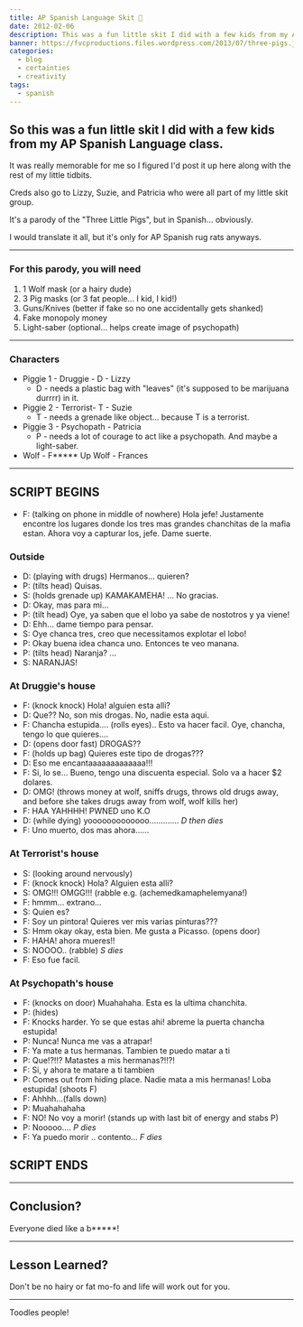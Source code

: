 ```yaml
---
title: AP Spanish Language Skit 🐷️
date: 2012-02-06
description: This was a fun little skit I did with a few kids from my AP Spanish Language class.
banner: https://fvcproductions.files.wordpress.com/2013/07/three-pigs.jpg
categories:
  - blog
  - certainties
  - creativity
tags:
  - spanish
---
```


## So this was a fun little skit I did with a few kids from my AP Spanish Language class.

It was really memorable for me so I figured I'd post it up here along with the rest of my little tidbits.

Creds also go to Lizzy, Suzie, and Patricia who were all part of my little skit group.

It's a parody of the "Three Little Pigs", but in Spanish... obviously.

I would translate it all, but it's only for AP Spanish rug rats anyways.

---

### For this parody, you will need

1. 1 Wolf mask (or a hairy dude)
2. 3 Pig masks (or 3 fat people... I kid, I kid!)
3. Guns/Knives (better if fake so no one accidentally gets shanked)
4. Fake monopoly money
5. Light-saber (optional... helps create image of psychopath)

---

### Characters

* Piggie 1 - Druggie - D - Lizzy
  * D - needs a plastic bag with "leaves" (it's supposed to be marijuana durrrr) in it.
* Piggie 2 - Terrorist- T - Suzie
  * T - needs a grenade like object... because T is a terrorist.
* Piggie 3 - Psychopath - Patricia
  * P - needs a lot of courage to act like a psychopath. And maybe a light-saber.
* Wolf - F\*\*\*\*\* Up Wolf - Frances

---

## SCRIPT BEGINS

* F: (talking on phone in middle of nowhere) Hola jefe! Justamente encontre los lugares donde los tres mas grandes chanchitas de la mafia estan. Ahora voy a capturar los, jefe. Dame suerte.

### Outside

* D: (playing with drugs) Hermanos... quieren?
* P: (tilts head) Quisas.
* S: (holds grenade up) KAMAKAMEHA! ... No gracias.
* D: Okay, mas para mi...
* P: (tilt head) Oye, ya saben que el lobo ya sabe de nostotros y ya viene!
* D: Ehh... dame tiempo para pensar.
* S: Oye chanca tres, creo que necessitamos explotar el lobo!
* P: Okay buena idea chanca uno. Entonces te veo manana.
* P: (tilts head) Naranja? ...
* S: NARANJAS!

### At Druggie's house

* F: (knock knock) Hola! alguien esta alli?
* D: Que?? No, son mis drogas. No, nadie esta aqui.
* F: Chancha estupida.... (rolls eyes).. Esto va hacer facil. Oye, chancha, tengo lo que quieres....
* D: (opens door fast) DROGAS??
* F: (holds up bag) Quieres este tipo de drogas???
* D: Eso me encantaaaaaaaaaaaaa!!!
* F: Si, lo se... Bueno, tengo una discuenta especial. Solo va a hacer $2 dolares.
* D: OMG! (throws money at wolf, sniffs drugs, throws old drugs away, and before she takes drugs away from wolf, wolf kills her)
* F: HAA YAHHHH! PWNED uno K.O
* D: (while dying) yooooooooooooo............. _D then dies_
* F: Uno muerto, dos mas ahora......

### At Terrorist's house

* S: (looking around nervously)
* F: (knock knock) Hola? Alguien esta alli?
* S: OMG!!! OMGG!!! (rabble e.g. (achemedkamaphelemyana!)
* F: hmmm... extrano...
* S: Quien es?
* F: Soy un pintora! Quieres ver mis varias pinturas???
* S: Hmm okay okay, esta bien. Me gusta a Picasso. (opens door)
* F: HAHA! ahora mueres!!
* S: NOOOO.. (rabble) _S dies_
* F: Eso fue facil.

### At Psychopath's house

* F: (knocks on door) Muahahaha. Esta es la ultima chanchita.
* P: (hides)
* F: Knocks harder. Yo se que estas ahi! abreme la puerta chancha estupida!
* P: Nunca! Nunca me vas a atrapar!
* F: Ya mate a tus hermanas. Tambien te puedo matar a ti
* P: Que!?!!? Matastes a mis hermanas?!!?!
* F: Si, y ahora te matare a ti tambien
* P: Comes out from hiding place. Nadie mata a mis hermanas! Loba estupida! (shoots F)
* F: Ahhhh...(falls down)
* P: Muahahahaha
* F: NO! No voy a morir! (stands up with last bit of energy and stabs P)
* P: Nooooo.... _P dies_
* F: Ya puedo morir .. contento... _F dies_

## SCRIPT ENDS

---

## Conclusion?

Everyone died like a b\*\*\*\*\*!

---

## Lesson Learned?

Don't be no hairy or fat mo-fo and life will work out for you.

---

Toodles people!
